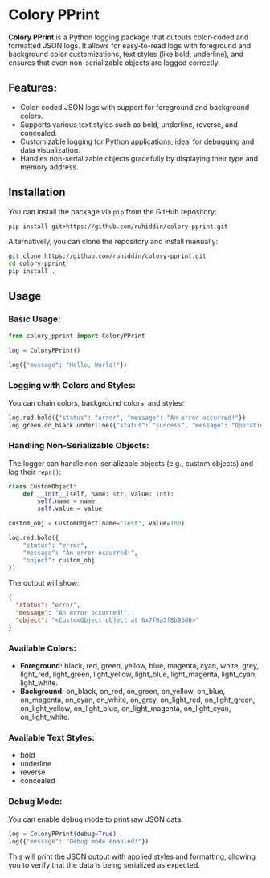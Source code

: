 # Colory PPrint

**Colory PPrint** is a Python logging package that outputs color-coded and formatted JSON logs. It allows for easy-to-read logs with foreground and background color customizations, text styles (like bold, underline), and ensures that even non-serializable objects are logged correctly.

## Features:

- Color-coded JSON logs with support for foreground and background colors.
- Supports various text styles such as bold, underline, reverse, and concealed.
- Customizable logging for Python applications, ideal for debugging and data visualization.
- Handles non-serializable objects gracefully by displaying their type and memory address.

## Installation

You can install the package via `pip` from the GitHub repository:

```bash
pip install git+https://github.com/ruhiddin/colory-pprint.git
```

Alternatively, you can clone the repository and install manually:

```bash
git clone https://github.com/ruhiddin/colory-pprint.git
cd colory-pprint
pip install .
```

## Usage

### Basic Usage:

```python
from colory_pprint import ColoryPPrint

log = ColoryPPrint()

log({"message": "Hello, World!"})
```

### Logging with Colors and Styles:

You can chain colors, background colors, and styles:

```python
log.red.bold({"status": "error", "message": "An error occurred!"})
log.green.on_black.underline({"status": "success", "message": "Operation successful."})
```

### Handling Non-Serializable Objects:

The logger can handle non-serializable objects (e.g., custom objects) and log their `repr()`:

```python
class CustomObject:
    def __init__(self, name: str, value: int):
        self.name = name
        self.value = value

custom_obj = CustomObject(name="Test", value=100)

log.red.bold({
    "status": "error",
    "message": "An error occurred!",
    "object": custom_obj
})
```

The output will show:

```json
{
  "status": "error",
  "message": "An error occurred!",
  "object": "<CustomObject object at 0x7f8a3f8b93d0>"
}
```

### Available Colors:

- **Foreground:** black, red, green, yellow, blue, magenta, cyan, white, grey, light_red, light_green, light_yellow, light_blue, light_magenta, light_cyan, light_white.
- **Background:** on_black, on_red, on_green, on_yellow, on_blue, on_magenta, on_cyan, on_white, on_grey, on_light_red, on_light_green, on_light_yellow, on_light_blue, on_light_magenta, on_light_cyan, on_light_white.

### Available Text Styles:

- bold
- underline
- reverse
- concealed

### Debug Mode:

You can enable debug mode to print raw JSON data:

```python
log = ColoryPPrint(debug=True)
log({"message": "Debug mode enabled!"})
```

This will print the JSON output with applied styles and formatting, allowing you to verify that the data is being serialized as expected.

